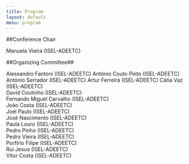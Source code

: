 ```yaml
---
title: Program
layout: default
menu: program
---
```


##Conference Chair 

Manuela Vieira (ISEL-ADEETC) 

##<a name="program-organizing-committee">Organizing Committee</a>##

Alessandro Fantoni (ISEL-ADEETC)
António Couto Pinto (ISEL-ADEETC)
António Serrador (ISEL-ADEETC)
Artur Ferreira (ISEL-ADEETC)
Cátia Vaz (ISEL-ADEETC)   
David Coutinho (ISEL-ADEETC)   
Fernando Miguel Carvalho (ISEL-ADEETC)  
João Costa (ISEL-ADEETC)  
Joel Paulo (ISEL-ADEETC)  
José Nascimento (ISEL-ADEETC)  
Paula Louro (ISEL-ADEETC)  
Pedro Pinho (ISEL-ADEETC)  
Pedro Vieira (ISEL-ADEETC)  
Porfírio Filipe (ISEL-ADEETC)  
Rui Jesus (ISEL-ADEETC)  
Vítor Costa (ISEL-ADEETC)